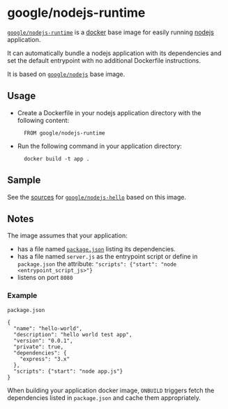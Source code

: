 # google/nodejs-runtime

[`google/nodejs-runtime`](https://index.docker.io/u/google/nodejs-runtime) is a [docker](https://docker.io) base image for easily running [nodejs](https://nodejs.org) application.

It can automatically bundle a nodejs application with its dependencies and set the default entrypoint with no additional Dockerfile instructions.

It is based on [`google/nodejs`](https://index.docker.io/u/google/nodejs) base image.

## Usage

- Create a Dockerfile in your nodejs application directory with the following content:

        FROM google/nodejs-runtime

- Run the following command in your application directory:

        docker build -t app .

## Sample
  
See the [sources](/hello) for [`google/nodejs-hello`](https://index.docker.io/u/google/nodejs-hello) based on this image.

## Notes

The image assumes that your application:

- has a file named [`package.json`](https://www.npmjs.org/doc/json.html) listing its dependencies.
- has a file named `server.js` as the entrypoint script or define in `package.json` the attribute: `"scripts": {"start": "node <entrypoint_script_js>"}`
- listens on port `8080`

### Example

`package.json`

    {
      "name": "hello-world",
      "description": "hello world test app",
      "version": "0.0.1",
      "private": true,
      "dependencies": {
        "express": "3.x"
      },
      "scripts": {"start": "node app.js"}
    }

When building your application docker image, `ONBUILD` triggers fetch the dependencies listed in `package.json` and cache them appropriately.
